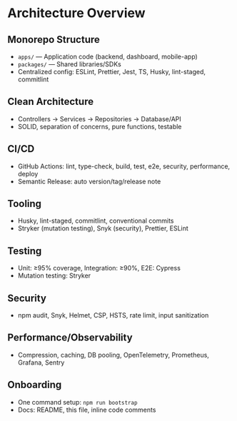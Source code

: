 # Architecture Overview

## Monorepo Structure

- `apps/` — Application code (backend, dashboard, mobile-app)
- `packages/` — Shared libraries/SDKs
- Centralized config: ESLint, Prettier, Jest, TS, Husky, lint-staged, commitlint

## Clean Architecture

- Controllers → Services → Repositories → Database/API
- SOLID, separation of concerns, pure functions, testable

## CI/CD

- GitHub Actions: lint, type-check, build, test, e2e, security, performance, deploy
- Semantic Release: auto version/tag/release note

## Tooling

- Husky, lint-staged, commitlint, conventional commits
- Stryker (mutation testing), Snyk (security), Prettier, ESLint

## Testing

- Unit: ≥95% coverage, Integration: ≥90%, E2E: Cypress
- Mutation testing: Stryker

## Security

- npm audit, Snyk, Helmet, CSP, HSTS, rate limit, input sanitization

## Performance/Observability

- Compression, caching, DB pooling, OpenTelemetry, Prometheus, Grafana, Sentry

## Onboarding

- One command setup: `npm run bootstrap`
- Docs: README, this file, inline code comments
